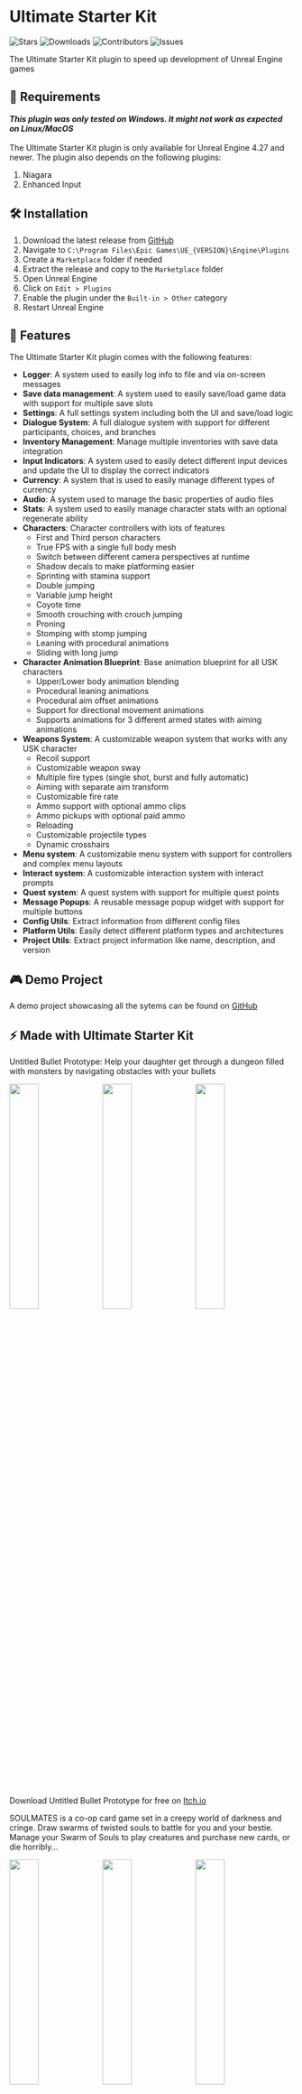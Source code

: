# Ultimate Starter Kit
<p>
    <img alt="Stars" src="https://img.shields.io/github/stars/hfjooste/UltimateStarterKit" />
    <img alt="Downloads" src="https://img.shields.io/github/downloads/hfjooste/UltimateStarterKit/total" />
    <img alt="Contributors" src="https://img.shields.io/github/contributors/hfjooste/UltimateStarterKit" />
    <img alt="Issues" src="https://img.shields.io/github/issues/hfjooste/UltimateStarterKit" />
</p>
The Ultimate Starter Kit plugin to speed up development of Unreal Engine games

## 📝 Requirements
<i><strong>This plugin was only tested on Windows. It might not work as expected on Linux/MacOS</strong></i><br/><br/>
The Ultimate Starter Kit plugin is only available for Unreal Engine 4.27 and newer. The plugin also depends on the following plugins:
<ol>
    <li>Niagara</li>
    <li>Enhanced Input</li>
</ol>

## 🛠️ Installation
<ol>
    <li>Download the latest release from <a href="https://github.com/hfjooste/UltimateStarterKit/releases" target="_blank">GitHub</a></li>
    <li>Navigate to <code>C:\Program Files\Epic Games\UE_{VERSION}\Engine\Plugins</code></li>
    <li>Create a <code>Marketplace</code> folder if needed</li>
    <li>Extract the release and copy to the <code>Marketplace</code> folder</li>
    <li>Open Unreal Engine</li>
    <li>Click on <code>Edit > Plugins</code></li>
    <li>Enable the plugin under the <code>Built-in > Other</code> category</li>
    <li>Restart Unreal Engine</li>
</ol>

## 🚀 Features
The Ultimate Starter Kit plugin comes with the following features:
<ul>
    <li><strong>Logger</strong>: A system used to easily log info to file and via on-screen messages</li>
    <li><strong>Save data management</strong>: A system used to easily save/load game data with support for multiple save slots</li>
    <li><strong>Settings</strong>: A full settings system including both the UI and save/load logic</li>
    <li><strong>Dialogue System</strong>: A full dialogue system with support for different participants, choices, and branches</li>
    <li><strong>Inventory Management</strong>: Manage multiple inventories with save data integration</li>
    <li><strong>Input Indicators</strong>: A system used to easily detect different input devices and update the UI to display the correct indicators</li>
    <li><strong>Currency</strong>: A system that is used to easily manage different types of currency</li>
    <li><strong>Audio</strong>: A system used to manage the basic properties of audio files</li>
    <li><strong>Stats</strong>: A system used to easily manage character stats with an optional regenerate ability</li>
    <li><strong>Characters</strong>: Character controllers with lots of features
        <ul>
            <li>First and Third person characters</li>
            <li>True FPS with a single full body mesh</li>
            <li>Switch between different camera perspectives at runtime</li>
            <li>Shadow decals to make platforming easier</li>
            <li>Sprinting with stamina support</li>
            <li>Double jumping</li>
            <li>Variable jump height</li>
            <li>Coyote time</li>
            <li>Smooth crouching with crouch jumping</li>
            <li>Proning</li>
            <li>Stomping with stomp jumping</li>
            <li>Leaning with procedural animations</li>
            <li>Sliding with long jump</li>
        </ul>
    </li>
    <li><strong>Character Animation Blueprint</strong>: Base animation blueprint for all USK characters
        <ul>
            <li>Upper/Lower body animation blending</li>
            <li>Procedural leaning animations</li>
            <li>Procedural aim offset animations</li>
            <li>Support for directional movement animations</li>
            <li>Supports animations for 3 different armed states with aiming animations</li>
        </ul>
    </li>
    <li><strong>Weapons System</strong>: A customizable weapon system that works with any USK character
        <ul>
            <li>Recoil support</li>
            <li>Customizable weapon sway</li>
            <li>Multiple fire types (single shot, burst and fully automatic)</li>
            <li>Aiming with separate aim transform</li>
            <li>Customizable fire rate</li>
            <li>Ammo support with optional ammo clips</li>
            <li>Ammo pickups with optional paid ammo</li>
            <li>Reloading</li>
            <li>Customizable projectile types</li>
            <li>Dynamic crosshairs</li>
        </ul>
    </li>
    <li><strong>Menu system</strong>: A customizable menu system with support for controllers and complex menu layouts</li>
    <li><strong>Interact system</strong>: A customizable interaction system with interact prompts</li>
    <li><strong>Quest system</strong>: A quest system with support for multiple quest points</li>
    <li><strong>Message Popups</strong>: A reusable message popup widget with support for multiple buttons</li>
    <li><strong>Config Utils</strong>: Extract information from different config files</li>
    <li><strong>Platform Utils</strong>: Easily detect different platform types and architectures</li>
    <li><strong>Project Utils</strong>: Extract project information like name, description, and version</li>
</ul>

## 🎮 Demo Project
A demo project showcasing all the sytems can be found on [GitHub](https://github.com/hfjooste/USKDemo)

## ⚡ Made with Ultimate Starter Kit
Untitled Bullet Prototype: Help your daughter get through a dungeon filled with monsters by navigating obstacles with your bullets
<div>
    <img width="32%" src="https://img.itch.zone/aW1hZ2UvMjcwMjA3Ni8xNjEwODc2OC5wbmc=/original/D79%2B%2Bm.png">
    <img width="32%" src="https://img.itch.zone/aW1hZ2UvMjcwMjA3Ni8xNjEwODc2Mi5wbmc=/original/N5bIK6.png">
    <img width="32%" src="https://img.itch.zone/aW1hZ2UvMjcwMjA3Ni8xNjEwODc2MS5wbmc=/original/vNIpvL.png">
</div>

Download Untitled Bullet Prototype for free on [Itch.io](https://hfjooste.itch.io/untitled-bullet-prototype)

SOULMATES is a co-op card game set in a creepy world of darkness and cringe. Draw swarms of twisted souls to battle for you and your bestie. Manage your Swarm of Souls to play creatures and purchase new cards, or die horribly...
<div>
    <img width="32%" src="https://img.itch.zone/aW1hZ2UvMjQzNTc5OC8xNTA0OTQ5NC5qcGc=/original/Pk14tM.jpg">
    <img width="32%" src="https://img.itch.zone/aW1hZ2UvMjQzNTc5OC8xNTA0OTQ5Ny5qcGc=/original/Sb2%2Fi5.jpg">
    <img width="32%" src="https://img.itch.zone/aW1hZ2UvMjQzNTc5OC8xNTA0OTQ5Ni5qcGc=/original/aXeorw.jpg">
</div>

Download SOULMATES for free on [Itch.io](https://hfjooste.itch.io/soulmates)

## 📺 Tutorials
You can find tutorials on how to get started and how to use the features from this plugin on [YouTube](https://www.youtube.com/playlist?list=PLfzg8BJXNRoBUWxRqKQwOhG0oqp1Qs3gu). The playlist will be updated on a regular basis with new tutorials

## 📜 Documentation
- The full documentation is available <a href="https://hfjooste.github.io/UltimateStarterKit" target="_blank">here</a>
- The Markdown documentation is also included in the repo under the <code>docs</code> directory for offline use. Or checkout the <code>docs</code> branch for the full HTML documentation
- Each release contains the full HTML documentation and a PDF for that specific version
- Each function is fully documented in the C++ source code
- The demo project contains an example of each system in Blueprints

## ❤️ Credits
<ul>
    <li><a href="https://github.com/jinyuliao/GenericGraph" target="_blank">Generic Graph by jinyuliao</a></li>
    <li><a href="https://www.behance.net/pravdin" target="_blank">Comic Helvetic Font by Alexander Pravdin</a></li>
    <li><a href="https://freesound.org/people/broumbroum/" target="_blank">Menu Sound Effects by Broumbroum</a></li>
    <li><a href="https://freesound.org/people/felixyadomi/" target="_blank">Land & Jump Sound Effects by Felixyadomi</a></li>
    <li><a href="https://freesound.org/people/Scrampunk/" target="_blank">Item Sound Effects by Scrampunk</a></li>
    <li><a href="https://freesound.org/people/Aquafeniz/" target="_blank">Slide Sound Effects by Aquafeniz</a></li>
    <li><a href="https://inaudio.org" target="_blank">Music by InAudio</a></li>
</ul>

## 💻 Contribution Guidelines
If you would like to contribute to the Ultimate Starter Kit, please follow our [Contribution Guidelines](./Contribution.md). These guidelines provide detailed information on how to create branches, make changes, test, document, commit, and open pull requests. 
We welcome contributions from the community and look forward to your valuable input.

## ℹ️ Support
If you have any questions, feel free to contact me on social media:
<ul>
    <li>🧵 <a href="https://www.threads.net/@hfjooste">Threads</a></li>
    <li>🦣 <a href="https://mastodon.gamedev.place/@hfjooste" target="_blank">Mastodon</a></li>
    <li>🐦 <a href="https://twitter.com/hfjooste" target="_blank">X (Twitter)</a></li>
</ul>
You can also send me an email at <a href="mailto:henryjooste95@gmail.com">henryjooste95@gmail.com</a>. The Discussions or Issues tab on GitHub can also be used to discuss problems/features or report any issues
